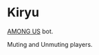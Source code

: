 # Kiryu

[AMONG US](https://store.steampowered.com/app/945360/Among_Us/) bot.

Muting and Unmuting players.
